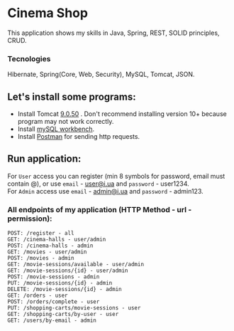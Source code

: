 # Cinema Shop
This application shows my skills in Java, Spring, REST, SOLID principles, CRUD.  
### Tecnologies
Hibernate, Spring(Core, Web, Security), MySQL, Tomcat, JSON. 
## Let's install some programs:
- Install Tomcat [9.0.50](https://tomcat.apache.org/download-90.cgi)
  . Don't recommend installing version 10+ because program may not work correctly.
- Install [mySQL workbench](https://dev.mysql.com/downloads/workbench/).
- Install [Postman](https://web.postman.co/) for sending http requests.

## Run application:
For ```User``` access you can register (min 8 symbols for password, email must contain @), or use ```email``` - user@i.ua and ```password``` - user1234.<br />
For ```Admin``` access  use ```email``` - admin@i.ua and ```password``` - admin123.<br />

### All endpoints of my application (HTTP Method - url - permission):
```
POST: /register - all
GET: /cinema-halls - user/admin
POST: /cinema-halls - admin
GET: /movies - user/admin
POST: /movies - admin
GET: /movie-sessions/available - user/admin
GET: /movie-sessions/{id} - user/admin
POST: /movie-sessions - admin
PUT: /movie-sessions/{id} - admin
DELETE: /movie-sessions/{id} - admin
GET: /orders - user
POST: /orders/complete - user
PUT: /shopping-carts/movie-sessions - user
GET: /shopping-carts/by-user - user
GET: /users/by-email - admin
``` 
